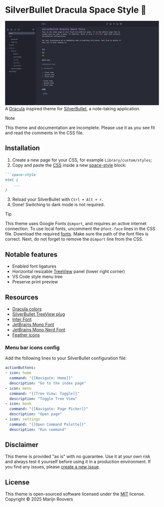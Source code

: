 # SilverBullet Dracula Space Style 🎨
![Screenshot](screenshot-02.png)
A [Dracula](https://draculatheme.com/) inspired theme for [SilverBullet](https://silverbullet.md/), a note-taking application.

> [!NOTE]
> This theme and documentation are incomplete. Please use it as you see fit and read the comments in the CSS file.

## Installation

1. Create a new page for your CSS, for example `Library/custom/styles`;
2. Copy and paste the [CSS](dracula.css) inside a new [space-style](https://silverbullet.md/Space%20Style) block:
```md
```space-style
html {
    ...
}
```
3. Reload your SilverBullet with `Ctrl + Alt + r`.
4. Done! Switching to dark mode is not required.

> [!TIP]
> This theme uses Google Fonts `@import`, and requires an active internet connection. To use local fonts, uncomment the `@font-face` lines in the CSS file. Download the required [fonts](#resources). Make sure the path of the font files is correct. Next, do not forget to remove the `@import` line from the CSS.

## Notable features

- Enabled font ligatures
- Horizontal resizable [TreeView](#resources) panel (lower right corner)
- VS Code style menu tree
- Preserve print preview

## Resources

- [Dracula colors](https://draculatheme.com/contribute#color-palette)
- [SilverBullet TreeView plug](https://github.com/joekrill/silverbullet-treeview)
- [Inter Font](https://rsms.me/inter/)
- [JetBrains Mono Font](https://www.jetbrains.com/lp/mono/)
- [JetBrains Mono Nerd Font](https://www.nerdfonts.com/font-downloads)
- [Feather icons](https://feathericons.com/)

### Menu bar icons config

Add the following lines to your SilverBullet configuration file:

```yaml
actionButtons:
- icon: home
  command: "{[Navigate: Home]}"
  description: "Go to the index page"
- icon: menu
  command: "{[Tree View: Toggle]}"
  description: "Toggle Tree View"
- icon: book
  command: "{[Navigate: Page Picker]}"
  description: "Open page"
- icon: settings
  command: "{[Open Command Palette]}"
  description: "Run command"
```

## Disclaimer

This theme is provided "as is" with no guarantee. Use it at your own risk and always test it yourself before using it in a production environment. If you find any issues, please [create a new issue](https://github.com/mroovers/silverbullet-dracula/issues/new).

## License

This theme is open-sourced software licensed under the [MIT](https://opensource.org/licenses/MIT) license.
Copyright © 2025 Marijn Roovers
